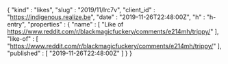 {
  "kind" : "likes",
  "slug" : "2019/11/lrc7v",
  "client_id" : "https://indigenous.realize.be",
  "date" : "2019-11-26T22:48:00Z",
  "h" : "h-entry",
  "properties" : {
    "name" : [ "Like of https://www.reddit.com/r/blackmagicfuckery/comments/e214mh/trippy/" ],
    "like-of" : [ "https://www.reddit.com/r/blackmagicfuckery/comments/e214mh/trippy/" ],
    "published" : [ "2019-11-26T22:48:00Z" ]
  }
}
